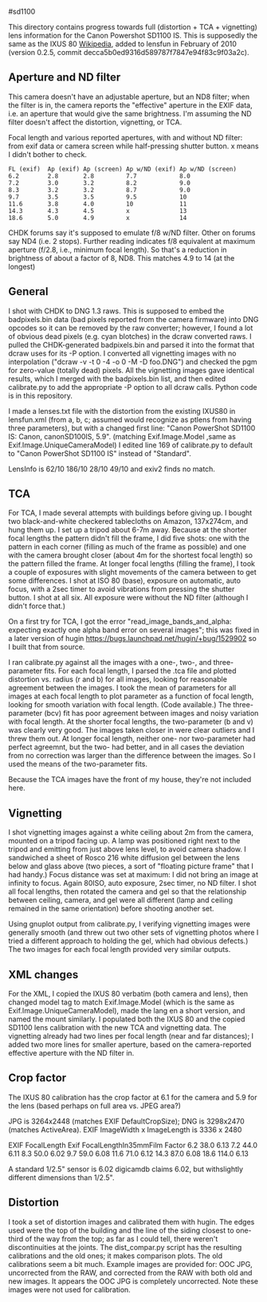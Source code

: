 #sd1100

This directory contains progress towards full (distortion + TCA + vignetting) lens information for the Canon Powershot SD1100 IS. This is supposedly the same as the IXUS 80 [Wikipedia](https://en.wikipedia.org/wiki/Canon_Digital_IXUS#IXUS.2FELPH.2FIXY_cameras_using_SD_storage), added to lensfun in February of 2010 (version 0.2.5, commit decca5b0ed9316d589787f7847e94f83c9f03a2c).

## Aperture and ND filter
This camera doesn't have an adjustable aperture, but an ND8 filter; when the filter is in, the camera reports the "effective" aperture in the EXIF data, i.e. an aperture that would give the same brightness. I'm assuming the ND filter doesn't affect the distortion, vignetting, or TCA.

Focal length and various reported apertures, with and without ND filter: from exif data or camera screen while half-pressing shutter button. x means I didn't bother to check.

    FL (exif)  Ap (exif) Ap (screen) Ap w/ND (exif) Ap w/ND (screen)
    6.2        2.8       2.8         7.7            8.0
    7.2        3.0       3.2         8.2            9.0
    8.3        3.2       3.2         8.7            9.0
    9.7        3.5       3.5         9.5            10
    11.6       3.8       4.0         10             11
    14.3       4.3       4.5         x              13
    18.6       5.0       4.9         x              14

CHDK forums say it's supposed to emulate f/8 w/ND filter. Other on forums say ND4 (i.e. 2 stops). Further reading indicates f/8 equivalent at maximum aperture (f/2.8, i.e., minimum focal length). So that's a reduction in brightness of about a factor of 8, ND8. This matches 4.9 to 14 (at the longest)

## General

I shot with CHDK to DNG 1.3 raws. This is supposed to embed the badpixels.bin data (bad pixels reported from the camera firmware) into DNG opcodes so it can be removed by the raw converter; however, I found a lot of obvious dead pixels (e.g. cyan blotches) in the dcraw converted raws. I pulled the CHDK-generated badpixels.bin and parsed it into the format that dcraw uses for its -P option. I converted all vignetting images with no interpolation ("dcraw -v -t 0 -4 -o 0 -M -D foo.DNG") and checked the pgm for zero-value (totally dead) pixels. All the vignetting images gave identical results, which I merged with the badpixels.bin list, and then edited calibrate.py to add the appropriate -P option to all dcraw calls. Python code is in this repository.

I made a lenses.txt file with the distortion from the existing IXUS80 in lensfun.xml (from a, b, c; assumed would recognize as ptlens from having three parameters), but with a changed first line: "Canon PowerShot SD1100 IS: Canon, canonSD100IS, 5.9". (matching Exif.Image.Model ,same as Exif.Image.UniqueCameraModel) I edited line 169 of calibrate.py to default to "Canon PowerShot SD1100 IS" instead of "Standard".

LensInfo is 62/10 186/10 28/10 49/10 and exiv2 finds no match.

## TCA

For TCA, I made several attempts with buildings before giving up. I bought two black-and-white checkered tablecloths on Amazon, 137x274cm, and hung them up. I set up a tripod about 6-7m away. Because at the shorter focal lengths the pattern didn't fill the frame, I did five shots: one with the pattern in each corner (filling as much of the frame as possible) and one with the camera brought closer (about 4m for the shortest focal length) so the pattern filled the frame. At longer focal lengths (filling the frame), I took a couple of exposures with slight movements of the camera between to get some differences. I shot at ISO 80 (base), exposure on automatic, auto focus, with a 2sec timer to avoid vibrations from pressing the shutter button. I shot at all six. All exposure were without the ND filter (although I didn't force that.)

On a first try for TCA, I got the error "read_image_bands_and_alpha: expecting exactly one alpha band error on several images"; this was fixed in a later version of hugin <https://bugs.launchpad.net/hugin/+bug/1529902> so I built that from source.

I ran calibrate.py against all the images with a one-, two-, and three-parameter fits. For each focal length, I parsed the .tca file and plotted distortion vs. radius (r and b) for all images, looking for reasonable agreement between the images. I took the mean of parameters for all images at each focal length to plot parameter as a function of focal length, looking for smooth variation with focal length. (Code available.) The three-parameter (bcv) fit has poor agreement between images and noisy variation with focal length. At the shorter focal lengths, the two-parameter (b and v) was clearly very good. The images taken closer in were clear outliers and I threw them out. At longer focal length, neither one- nor two-parameter had perfect agreemnt, but the two- had better, and in all cases the deviation from no correction was larger than the difference between the images. So I used the means of the two-parameter fits.

Because the TCA images have the front of my house, they're not included here.

## Vignetting
I shot vignetting images against a white ceiling about 2m from the camera, mounted on a tripod facing up. A lamp was positioned right next to the tripod and emitting from just above lens level, to avoid camera shadow. I sandwiched a sheet of Rosco 216 white diffusion gel between the lens below and glass above (two pieces, a sort of "floating picture frame" that I had handy.) Focus distance was set at maximum: I did not bring an image at infinity to focus. Again 80ISO, auto exposure, 2sec timer, no ND filter. I shot all focal lengths, then rotated the camera and gel so that the relationship between ceiling, camera, and gel were all different (lamp and ceiling remained in the same orientation) before shooting another set.

Using gnuplot output from calibrate.py, I verifying vignetting images were generally smooth (and threw out two other sets of vignetting photos where I tried a different approach to holding the gel, which had obvious defects.) The two images for each focal length provided very similar outputs.

## XML changes

For the XML, I copied the IXUS 80 verbatim (both camera and lens), then changed model tag to match Exif.Image.Model (which is the same as Exif.Image.UniqueCameraModel), made the lang en a short version, and named the mount similarly. I populated both the IXUS 80 and the copied SD1100 lens calibration with the new TCA and vignetting data. The vignetting already had two lines per focal length (near and far distances); I added two more lines for smaller aperture, based on the camera-reported effective aperture with the ND filter in.

## Crop factor

The IXUS 80 calibration has the crop factor at 6.1 for the camera and 5.9 for the lens (based perhaps on full area vs. JPEG area?)

JPG is 3264x2448 (matches EXIF DefaultCropSize); DNG is 3298x2470 (matches ActiveArea). EXIF ImageWidth x ImageLength is 3336 x 2480

EXIF FocalLength  Exif FocalLengthIn35mmFilm  Factor
6.2               38.0                        6.13
7.2               44.0                        6.11
8.3               50.0                        6.02
9.7               59.0                        6.08
11.6              71.0                        6.12
14.3              87.0                        6.08
18.6              114.0                       6.13

A standard 1/2.5" sensor is 6.02 digicamdb claims 6.02, but withslightly different dimensions than 1/2.5".

## Distortion
I took a set of distortion images and calibrated them with hugin. The edges used were the top of the building and the line of the siding closest to one-third of the way from the top; as far as I could tell, there weren't discontinuities at the joints. The dist_compar.py script has the resulting calibrations and the old ones; it makes comparison plots. The old calibrations seem a bit much. Example images are provided for: OOC JPG, uncorrected from the RAW, and corrected from the RAW with both old and new images. It appears the OOC JPG is completely uncorrected. Note these images were not used for calibration.
